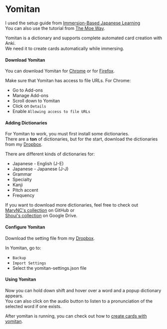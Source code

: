 Yomitan
===

I used the setup guide from [Immersion-Based Japanese Learning](https://donkuri.github.io/learn-japanese/setup/#yomitan-setup) <br>
You can also use the tutorial from [The Moe Way](https://learnjapanese.moe/yomichan/#what-is-yomitan).

Yomitan is a dictionary and supports complete automated card creation with Anki. <br>
We need it to create cards automatically while immersing.

#### Download Yomitan

You can download Yomitan for [Chrome](https://chromewebstore.google.com/detail/yomitan/likgccmbimhjbgkjambclfkhldnlhbnn?pli=1) 
or for [Firefox](https://addons.mozilla.org/en-US/firefox/addon/yomitan/).

Make sure that Yomitan has access to file URLs.
For Chrome:
- Go to Add-ons
- Manage Add-ons
- Scroll down to Yomitan
- Click on `Details` 
- Enable `Allowing access to file URLs`

#### Adding Dictionaries

For Yomitan to work, you must first install some dictionaries. <br>
There are a **ton** of dictionaries, but for the start, download the dictionaries from my [Dropbox](https://www.dropbox.com/scl/fo/pssuudouaffzeqlzvf95k/h?rlkey=ms8jidg4v8n75rq3muhep5x70&dl=0). 

There are different kinds of dictionaries for:<br>
- Japanese - English (J-E) 
- Japanese - Japanese (J-J)
- Grammar
- Specialty
- Kanji 
- Pitch accent
- Frequency

If you want to download more dictionaries, feel free to check out <br>
[MarvNC's collection](https://github.com/MarvNC/yomichan-dictionaries) on GitHub or <br>
[Shoui's collection](https://drive.google.com/drive/folders/1tTdLppnqMfVC5otPlX_cs4ixlIgjv_lH) on Google Drive.

#### Configure Yomitan

Download the setting file from my [Dropbox](https://www.dropbox.com/scl/fi/iy9p6txhn6zsirw2rsdm1/yomitan-settings-2024-03-13-15-25-39.json?rlkey=zrnqy8ligbzz6mblah7hke2py&dl=0).

In Yomitan, go to: <br>
- `Backup`
- `Import Settings`
- Select the yomitan-settings.json file


#### Using Yomitan

Now you can hold down shift and hover over a word and a popup dictionary appears. <br>
You can also click on the audio button to listen to a pronunciation of the selected word if one exists.


After yomitan is running, you can check out how to [create cards with yomitan](XXX).
